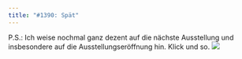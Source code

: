 ```yaml
---
title: "#1390: Spät"
---
```


P.S.:
Ich weise nochmal ganz dezent auf die nächste Ausstellung und insbesondere auf die Ausstellungseröffnung hin. Klick und so.
<a href="http://www.fonflatter.de/bilder/ausstellung4/ausstellung_berlin.png"><img src="http://www.fonflatter.de/bilder/ausstellung4/ausstellung_berlin_s.png"></a>

